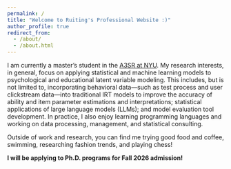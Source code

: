 ```yaml
---
permalink: /
title: "Welcome to Ruiting's Professional Website :)"
author_profile: true
redirect_from: 
  - /about/
  - /about.html
---
```



I am currently a master’s student in the [A3SR at NYU](https://steinhardt.nyu.edu/degree/ms-applied-statistics-social-science-research). My research interests, in general, focus on applying statistical and machine learning models to psychological and educational latent variable modeling. This includes, but is not limited to, incorporating behavioral data—such as test process and user clickstream data—into traditional IRT models to improve the accuracy of ability and item parameter estimations and interpretations; statistical applications of large language models (LLMs); and model evaluation tool development. In practice, I also enjoy learning programming languages and working on data processing, management, and statistical consulting. 

Outside of work and research, you can find me trying good food and coffee, swimming, researching fashion trends, and playing chess!

**I will be applying to Ph.D. programs for Fall 2026 admission!**